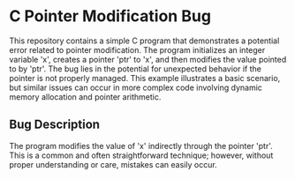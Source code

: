 # C Pointer Modification Bug

This repository contains a simple C program that demonstrates a potential error related to pointer modification. The program initializes an integer variable 'x', creates a pointer 'ptr' to 'x', and then modifies the value pointed to by 'ptr'.  The bug lies in the potential for unexpected behavior if the pointer is not properly managed. This example illustrates a basic scenario, but similar issues can occur in more complex code involving dynamic memory allocation and pointer arithmetic.

## Bug Description
The program modifies the value of 'x' indirectly through the pointer 'ptr'. This is a common and often straightforward technique; however, without proper understanding or care, mistakes can easily occur.